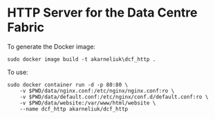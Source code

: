 # HTTP Server for the Data Centre Fabric

To generate the Docker image:
```
sudo docker image build -t akarneliuk\dcf_http .
```

To use:
```
sudo docker container run -d -p 80:80 \
    -v $PWD/data/nginx.conf:/etc/nginx/nginx.conf:ro \
    -v $PWD/data/default.conf:/etc/nginx/conf.d/default.conf:ro \
    -v $PWD/data/website:/var/www/html/website \
    --name dcf_http akarneliuk/dcf_http
```
